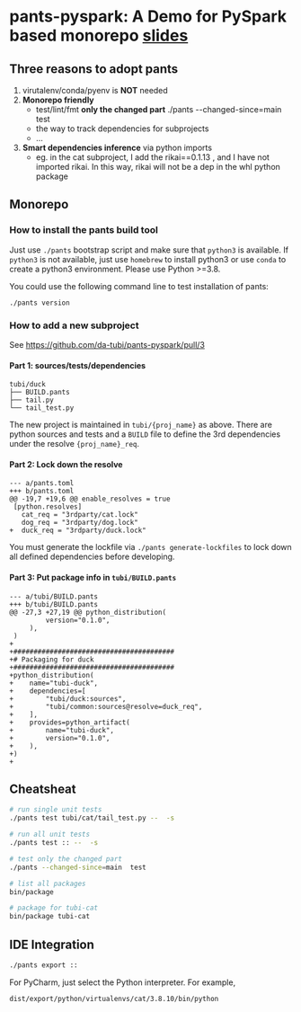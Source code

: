 # pants-pyspark: A Demo for PySpark based monorepo [slides](docs/pants.md)

## Three reasons to adopt pants
1. virutalenv/conda/pyenv is **NOT** needed
2. **Monorepo friendly**
   + test/lint/fmt **only the changed part** ./pants --changed-since=main  test
   + the way to track dependencies for subprojects
   + …
3. **Smart dependencies inference** via python imports
   + eg. in the cat subproject, I add the rikai==0.1.13 , and I have not imported rikai. In this way, rikai will not be a dep in the whl python package

## Monorepo
### How to install the pants build tool
Just use `./pants` bootstrap script and make sure that `python3` is available. If `python3` is not available,
just use `homebrew` to install python3 or use `conda` to create a python3 environment. Please use Python >=3.8.

You could use the following command line to test installation of pants:
```
./pants version
```

### How to add a new subproject
See https://github.com/da-tubi/pants-pyspark/pull/3

#### Part 1: sources/tests/dependencies
```
tubi/duck
├── BUILD.pants
├── tail.py
└── tail_test.py
```
The new project is maintained in `tubi/{proj_name}` as above. There are python sources and tests and a `BUILD` file
to define the 3rd dependencies under the resolve `{proj_name}_req`.

#### Part 2: Lock down the resolve
```
--- a/pants.toml
+++ b/pants.toml
@@ -19,7 +19,6 @@ enable_resolves = true
 [python.resolves]
   cat_req = "3rdparty/cat.lock"
   dog_req = "3rdparty/dog.lock"
+  duck_req = "3rdparty/duck.lock"

```
You must generate the lockfile via `./pants generate-lockfiles` to lock down all defined dependencies before developing.

#### Part 3: Put package info in `tubi/BUILD.pants`
```
--- a/tubi/BUILD.pants
+++ b/tubi/BUILD.pants
@@ -27,3 +27,19 @@ python_distribution(
         version="0.1.0",
     ),
 )
+
+########################################
+# Packaging for duck
+########################################
+python_distribution(
+    name="tubi-duck",
+    dependencies=[
+        "tubi/duck:sources",
+        "tubi/common:sources@resolve=duck_req",
+    ],
+    provides=python_artifact(
+        name="tubi-duck",
+        version="0.1.0",
+    ),
+)
+
```



## Cheatsheat
``` bash
# run single unit tests
./pants test tubi/cat/tail_test.py --  -s

# run all unit tests
./pants test :: --  -s

# test only the changed part
./pants --changed-since=main  test

# list all packages
bin/package

# package for tubi-cat
bin/package tubi-cat
```

## IDE Integration
``` bash
./pants export ::
```
For PyCharm, just select the Python interpreter. For example,
```
dist/export/python/virtualenvs/cat/3.8.10/bin/python
```
